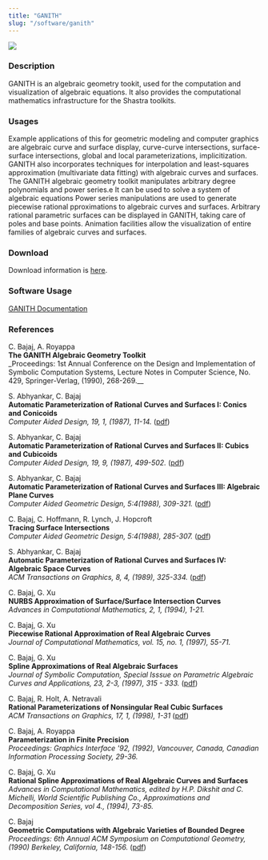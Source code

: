```yaml
---
title: "GANITH"
slug: "/software/ganith"
---
```


![](http://www.cs.utexas.edu/~bajaj/cvc/software/images/ganith_small.gif)

### Description

GANITH is an algebraic geometry tookit, used for the computation and visualization of algebraic equations. It also provides the computational mathematics infrastructure for the Shastra toolkits.

### Usages

Example applications of this for geometric modeling and computer graphics are algebraic curve and surface display, curve-curve intersections, surface-surface intersections, global and local parameterizations, implicitization. GANITH also incorporates techniques for interpolation and least-squares approximation (multivariate data fitting) with algebraic curves and surfaces. The GANITH algebraic geometry toolkit manipulates arbitrary degree polynomials and power series.e It can be used to solve a system of algebraic equations Power series manipulations are used to generate piecewise rational pproximations to algebraic curves and surfaces. Arbitrary rational parametric surfaces can be displayed in GANITH, taking care of poles and base points. Animation facilities allow the visualization of entire families of algebraic curves and surfaces.

### Download

Download information is [here](download).

### Software Usage

[GANITH Documentation](http://cvcweb.ices.utexas.edu/software/doc/ganith-doc.pdf)

### References

C. Bajaj, A. Royappa  
**The GANITH Algebraic Geometry Toolkit**  
\_Proceedings: 1st Annual Conference on the Design and Implementation of Symbolic Computation Systems, Lecture Notes in Computer Science, No. 429, Springer-Verlag, (1990), 268-269.\_\_

S. Abhyankar, C. Bajaj  
**Automatic Parameterization of Rational Curves and Surfaces I: Conics and Conicoids**  
_Computer Aided Design, 19, 1, (1987), 11-14._ ([pdf](http://www.sciencedirect.com/science?_ob=MImg&_imagekey=B6TYR-481MMYD-8P-1&_cdi=5625&_user=108429&_orig=browse&_coverDate=02%2F28%2F1987&_sk=999809998&view=c&wchp=dGLbVtb-zSkWb&md5=ebf32e4ae675fdc96c218686782620aa&ie=/sdarticle.pdf))

S. Abhyankar, C. Bajaj  
**Automatic Parameterization of Rational Curves and Surfaces II: Cubics and Cubicoids**  
_Computer Aided Design, 19, 9, (1987), 499-502._ ([pdf](http://www.sciencedirect.com/science?_ob=MImg&_imagekey=B6TYR-481MR4F-1D9-1&_cdi=5625&_user=108429&_orig=browse&_coverDate=11%2F30%2F1987&_sk=999809990&view=c&wchp=dGLbVlb-zSkWz&md5=b96024af0034be6ff734c432c111758e&ie=/sdarticle.pdf))

S. Abhyankar, C. Bajaj  
**Automatic Parameterization of Rational Curves and Surfaces III: Algebraic Plane Curves**  
_Computer Aided Geometric Design, 5:4(1988), 309-321._ ([pdf](http://www.sciencedirect.com/science?_ob=MImg&_imagekey=B6TYN-484N6V1-34-2&_cdi=5623&_user=108429&_orig=browse&_coverDate=11%2F30%2F1988&_sk=999949995&view=c&wchp=dGLbVtb-zSkzS&md5=c9f4e3a877483c9316de9c4d69b7c928&ie=/sdarticle.pdf))

C. Bajaj, C. Hoffmann, R. Lynch, J. Hopcroft  
**Tracing Surface Intersections**  
_Computer Aided Geometric Design, 5:4(1988), 285-307._ ([pdf](http://www.sciencedirect.com/science?_ob=MImg&_imagekey=B6TYN-484N6V1-33-2&_cdi=5623&_user=108429&_orig=browse&_coverDate=11%2F30%2F1988&_sk=999949995&view=c&wchp=dGLbVlb-zSkWb&md5=876df702bb9d7ac21c1da61b41554f1d&ie=/sdarticle.pdf))

S. Abhyankar, C. Bajaj  
**Automatic Parameterization of Rational Curves and Surfaces IV: Algebraic Space Curves**  
_ACM Transactions on Graphics, 8, 4, (1989), 325-334._ ([pdf](http://portal.acm.org/ft_gateway.cfm?id=77273&type=pdf&coll=portal&dl=ACM&CFID=71966325&CFTOKEN=40825847))

C. Bajaj, G. Xu  
**NURBS Approximation of Surface/Surface Intersection Curves**  
_Advances in Computational Mathematics, 2, 1, (1994), 1-21._

C. Bajaj, G. Xu  
**Piecewise Rational Approximation of Real Algebraic Curves**  
_Journal of Computational Mathematics, vol. 15, no. 1, (1997), 55-71._

C. Bajaj, G. Xu  
**Spline Approximations of Real Algebraic Surfaces**  
 _Journal of Symbolic Computation, Special Isssue on Parametric Algebraic Curves and Applications, 23, 2-3, (1997), 315 - 333._ ([pdf](http://www.sciencedirect.com/science?_ob=MImg&_imagekey=B6WM7-45M9020-F-1&_cdi=6927&_user=108429&_orig=browse&_coverDate=02%2F28%2F1997&_sk=999769997&view=c&wchp=dGLbVzz-zSkzk&md5=06410ce3c0c3804e01edecc8b355486d&ie=/sdarticle.pdf))

C. Bajaj, R. Holt, A. Netravali  
**Rational Parameterizations of Nonsingular Real Cubic Surfaces**  
_ACM Transactions on Graphics, 17, 1, (1998), 1-31_ ([pdf](http://portal.acm.org/ft_gateway.cfm?id=269800&type=pdf&coll=portal&dl=ACM&CFID=71943300&CFTOKEN=29877204))

C. Bajaj, A. Royappa  
**Parameterization in Finite Precision**  
_Proceedings: Graphics Interface '92, (1992), Vancouver, Canada, Canadian Information Processing Society, 29-36._

C. Bajaj, G. Xu  
**Rational Spline Approximations of Real Algebraic Curves and Surfaces**  
_Advances in Computational Mathematics, edited by H.P. Dikshit and C. Michelli, World Scientific Publishing Co., Approximations and Decomposition Series, vol 4., (1994), 73-85._

C. Bajaj  
**Geometric Computations with Algebraic Varieties of Bounded Degree**  
_Proceedings: 6th Annual ACM Symposium on Computational Geometry, (1990) Berkeley, California, 148-156._ ([pdf](http://portal.acm.org/ft_gateway.cfm?id=98557&type=pdf&coll=portal&dl=ACM&CFID=71965503&CFTOKEN=98919752))
